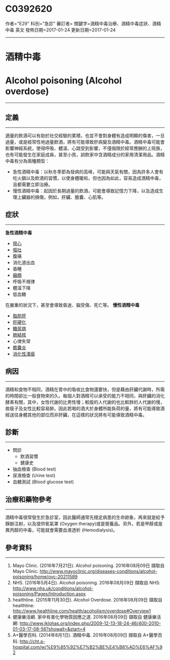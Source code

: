 # C0392620
作者="E29"
科別="急診"
審訂者=
關鍵字=酒精中毒治療、酒精中毒症狀、酒精中毒 英文
發佈日期=2017-01-24
更新日期=2017-01-24

----------
# 酒精中毒
# Alcohol poisoning (Alcohol overdose)
----------
## 定義
----------

適量的飲酒可以有助於社交經驗的累積，也並不會對身體有造成明顯的傷害，一旦過量，或是經常性地過量飲酒，將有可能導致肝病變及酒精中毒。酒精中毒可能會影響神經系統，使得呼吸、體溫、心跳受到影響，不僅侷限於經常應酬的上班族，也有可能發生在家庭成員，甚至小孩，誤飲家中含酒精成分的家用清潔用品。酒精中毒有分為兩種類型：

- 急性酒精中毒：以秋冬季節為發病的高峰，可能與天氣有關，因為許多人會有吃火鍋以及飲酒的習慣，以使身體暖和，但也因為如此，容易造成酒精中毒，且都需要立即治療。
- 慢性酒精中毒：起因於長期過量的飲酒，可能會導致記憶力下降，以及造成生理上臟器的損傷，例如，肝臟、膽囊、心肌等。
## 症狀
----------

**急性酒精中毒**

- [噁心](C0027497)
- [嘔吐](C0042963)
- 腹痛
- 消化道出血
- 昏睡
- [癲癇](C0014544)
- 呼吸不規律
- 體溫下降
- 低血糖

在嚴重的狀況下，甚至會導致昏迷、腦受傷、死亡等。
**慢性酒精中毒**

- [脂肪肝](C0015695)
- [肝硬化](C0023890)
- [糖尿病](C0011849)
- [肺結核](C0041327)
- 心律失常
- [膽囊炎](C0008325)
- [消化性潰瘍](C0030920)
## 病因
----------

酒精和食物不相同，酒精在胃中的吸收比食物還要快，但是藉由肝臟代謝時，所需的時間卻比一般食物來的久。每個人對酒精可以承受的能力不相同，與肝臟的消化酵素有關，其中，女性代謝的比男性慢；較瘦的人代謝的也比較胖的人代謝的慢，故瘦子及女性比較容易醉。因此若喝的酒大於身體所能負荷的量，將有可能導致酒經送往身體其他的部位而非肝臟，在這樣的狀況將有可能導致酒精中毒。

## 診斷
----------
- 問診
  - 飲酒習慣
  - 健康史
- 抽血檢查 (Blood test)
- 尿液檢查 (Urine test)
- 血糖測試 (Blood glucose test)
## 治療和藥物參考
----------

酒精中毒很常發生於急診室，因此醫師通常先穩定病患的生命跡象，再來就是給予靜脈注射，以及提供氧氣罩 (Oxygen therapy)或是營養品。另外，若是甲醇或是異丙醇的中毒，可能就會需要血液透析 (Hemodialysis)。

## 參考資料
----------
1. Mayo Clinic. (2016年7月21日). Alcohol poisoning. 2016年08月09日 擷取自 Mayo Clinic:
  http://www.mayoclinic.org/diseases-conditions/alcohol-poisoning/home/ovc-20211589
2. NHS. (2016年5月4日). Alcohol poisoning. 2016年08月09日 擷取自 NHS:
  http://www.nhs.uk/conditions/alcohol-poisoning/Pages/Introduction.aspx
3. healthline. (2015年11月30日). Alcohol Overdose. 2016年08月09日 擷取自 healthline:
  http://www.healthline.com/health/acoholism/overdose#Overview1
4. 健康樂活網. 家中有害化學物質因應之道. 2016年08月09日 擷取自 健康樂活網:
  http://www.jklohas.org/index.php/2009-12-13-18-24-46/400-2010-01-03-17-08-56?showall=&start=4
5. A+醫學百科. (2014年8月1日). 酒精中毒. 2016年08月09日 擷取自 A+醫學百科:
  http://cht.a-hospital.com/w/%E9%85%92%E7%B2%BE%E4%B8%AD%E6%AF%92

